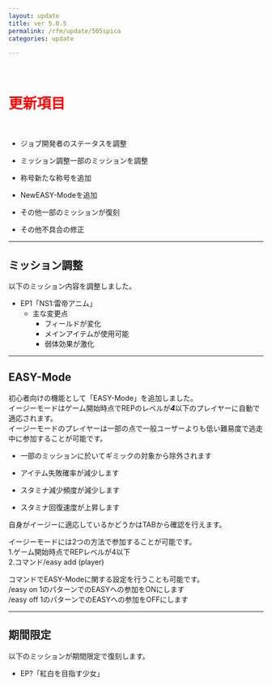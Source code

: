 ```yaml
---
layout: update
title: ver 5.0.5
permalink: /rfm/update/505spica 
categories: update

---
```



<br>
<h1 id="1"><font color="red">更新項目</font></h1><br>

+ <span class="yellow-badge">ジョブ</span>開発者のステータスを調整  

+ <span class="green-badge">ミッション調整</span>一部のミッションを調整   

+ <span class="green-badge">称号</span>新たな称号を追加   

+ <span class="blue-badge">New</span>EASY-Modeを追加        

+ <span class="red-badge">その他</span>一部のミッションが復刻  

+ <span class="blue-badge">その他</span>不具合の修正  


----------------------------------------------------
## ミッション調整        

以下のミッション内容を調整しました。  

+ EP1「NS1:雷帝アニム」  
   + 主な変更点  
      + フィールドが変化  
      + メインアイテムが使用可能  
      + 弱体効果が激化

----------------------------------------------------
## EASY-Mode        

初心者向けの機能として「EASY-Mode」を追加しました。  
イージーモードはゲーム開始時点でREPのレベルが***4***以下のプレイヤーに自動で適応されます。  
イージーモードのプレイヤーは一部の点で一般ユーザーよりも低い難易度で逃走中に参加することが可能です。  

+ 一部のミッションに於いてギミックの対象から除外されます  

+ アイテム失敗確率が減少します  

+ スタミナ減少頻度が減少します  

+ スタミナ回復速度が上昇します  


自身がイージーに適応しているかどうかはTABから確認を行えます。　　

イージーモードには2つの方法で参加することが可能です。  
1.ゲーム開始時点でREPレベルが4以下  
2.コマンド/easy add (player)  

コマンドでEASY-Modeに関する設定を行うことも可能です。  
/easy on  1のパターンでのEASYへの参加をONにします   
/easy off 1のパターンでのEASYへの参加をOFFにします 
    

----------------------------------------------------
## 期間限定     

以下のミッションが期間限定で復刻します。  

+ EP?「紅白を目指す少女」    
